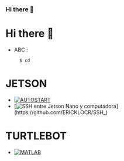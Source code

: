 ### Hi there 👋

<!--
**itzchav/itzchav** is a ✨ _special_ ✨ repository because its `README.md` (this file) appears on your GitHub profile.

Here are some ideas to get you started:

🔭 I’m currently working  ...
🌱 I’m currently learning ...
- 👯 I’m looking to collaborate on ...
- 🤔 I’m looking for help with ...
 💬 Ask me about ...
- 📫 How to reach me: ...
- 😄 Pronouns: ...
- ⚡ Fun fact: ...
-->



# Hi there 👋

- ABC :

        $ cd


# JETSON 

- [![AUTOSTART](https://github.com/ERICKLOCR/AUTOSART)](https://github.com/ERICKLOCR/AUTOSART)
- [![SSH entre Jetson Nano y computadora](https://github.com/ERICKLOCR/SSH_)](https://github.com/ERICKLOCR/SSH_)

# TURTLEBOT 
- [![MATLAB](https://github.com/ERICKLOCR/MATLAB_ROS_.git)](https://github.com/ERICKLOCR/MATLAB_ROS_.git)


